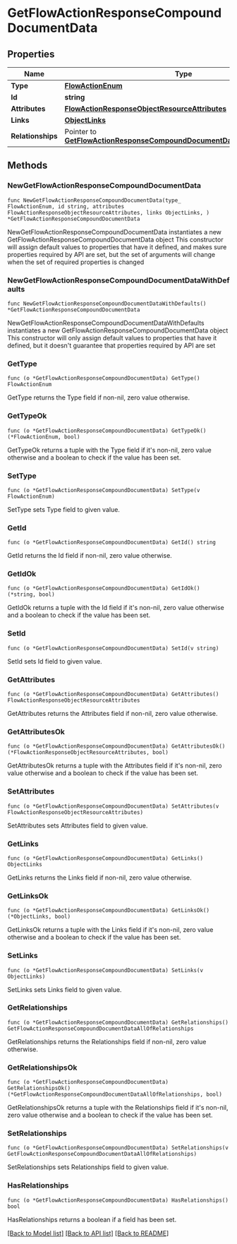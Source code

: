 # GetFlowActionResponseCompoundDocumentData

## Properties

Name | Type | Description | Notes
------------ | ------------- | ------------- | -------------
**Type** | [**FlowActionEnum**](FlowActionEnum.md) |  | 
**Id** | **string** |  | 
**Attributes** | [**FlowActionResponseObjectResourceAttributes**](FlowActionResponseObjectResourceAttributes.md) |  | 
**Links** | [**ObjectLinks**](ObjectLinks.md) |  | 
**Relationships** | Pointer to [**GetFlowActionResponseCompoundDocumentDataAllOfRelationships**](GetFlowActionResponseCompoundDocumentDataAllOfRelationships.md) |  | [optional] 

## Methods

### NewGetFlowActionResponseCompoundDocumentData

`func NewGetFlowActionResponseCompoundDocumentData(type_ FlowActionEnum, id string, attributes FlowActionResponseObjectResourceAttributes, links ObjectLinks, ) *GetFlowActionResponseCompoundDocumentData`

NewGetFlowActionResponseCompoundDocumentData instantiates a new GetFlowActionResponseCompoundDocumentData object
This constructor will assign default values to properties that have it defined,
and makes sure properties required by API are set, but the set of arguments
will change when the set of required properties is changed

### NewGetFlowActionResponseCompoundDocumentDataWithDefaults

`func NewGetFlowActionResponseCompoundDocumentDataWithDefaults() *GetFlowActionResponseCompoundDocumentData`

NewGetFlowActionResponseCompoundDocumentDataWithDefaults instantiates a new GetFlowActionResponseCompoundDocumentData object
This constructor will only assign default values to properties that have it defined,
but it doesn't guarantee that properties required by API are set

### GetType

`func (o *GetFlowActionResponseCompoundDocumentData) GetType() FlowActionEnum`

GetType returns the Type field if non-nil, zero value otherwise.

### GetTypeOk

`func (o *GetFlowActionResponseCompoundDocumentData) GetTypeOk() (*FlowActionEnum, bool)`

GetTypeOk returns a tuple with the Type field if it's non-nil, zero value otherwise
and a boolean to check if the value has been set.

### SetType

`func (o *GetFlowActionResponseCompoundDocumentData) SetType(v FlowActionEnum)`

SetType sets Type field to given value.


### GetId

`func (o *GetFlowActionResponseCompoundDocumentData) GetId() string`

GetId returns the Id field if non-nil, zero value otherwise.

### GetIdOk

`func (o *GetFlowActionResponseCompoundDocumentData) GetIdOk() (*string, bool)`

GetIdOk returns a tuple with the Id field if it's non-nil, zero value otherwise
and a boolean to check if the value has been set.

### SetId

`func (o *GetFlowActionResponseCompoundDocumentData) SetId(v string)`

SetId sets Id field to given value.


### GetAttributes

`func (o *GetFlowActionResponseCompoundDocumentData) GetAttributes() FlowActionResponseObjectResourceAttributes`

GetAttributes returns the Attributes field if non-nil, zero value otherwise.

### GetAttributesOk

`func (o *GetFlowActionResponseCompoundDocumentData) GetAttributesOk() (*FlowActionResponseObjectResourceAttributes, bool)`

GetAttributesOk returns a tuple with the Attributes field if it's non-nil, zero value otherwise
and a boolean to check if the value has been set.

### SetAttributes

`func (o *GetFlowActionResponseCompoundDocumentData) SetAttributes(v FlowActionResponseObjectResourceAttributes)`

SetAttributes sets Attributes field to given value.


### GetLinks

`func (o *GetFlowActionResponseCompoundDocumentData) GetLinks() ObjectLinks`

GetLinks returns the Links field if non-nil, zero value otherwise.

### GetLinksOk

`func (o *GetFlowActionResponseCompoundDocumentData) GetLinksOk() (*ObjectLinks, bool)`

GetLinksOk returns a tuple with the Links field if it's non-nil, zero value otherwise
and a boolean to check if the value has been set.

### SetLinks

`func (o *GetFlowActionResponseCompoundDocumentData) SetLinks(v ObjectLinks)`

SetLinks sets Links field to given value.


### GetRelationships

`func (o *GetFlowActionResponseCompoundDocumentData) GetRelationships() GetFlowActionResponseCompoundDocumentDataAllOfRelationships`

GetRelationships returns the Relationships field if non-nil, zero value otherwise.

### GetRelationshipsOk

`func (o *GetFlowActionResponseCompoundDocumentData) GetRelationshipsOk() (*GetFlowActionResponseCompoundDocumentDataAllOfRelationships, bool)`

GetRelationshipsOk returns a tuple with the Relationships field if it's non-nil, zero value otherwise
and a boolean to check if the value has been set.

### SetRelationships

`func (o *GetFlowActionResponseCompoundDocumentData) SetRelationships(v GetFlowActionResponseCompoundDocumentDataAllOfRelationships)`

SetRelationships sets Relationships field to given value.

### HasRelationships

`func (o *GetFlowActionResponseCompoundDocumentData) HasRelationships() bool`

HasRelationships returns a boolean if a field has been set.


[[Back to Model list]](../README.md#documentation-for-models) [[Back to API list]](../README.md#documentation-for-api-endpoints) [[Back to README]](../README.md)


